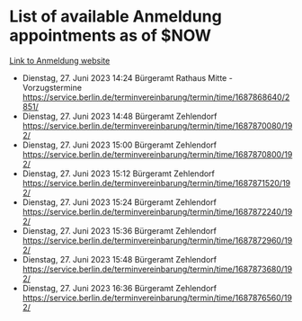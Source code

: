# List of available Anmeldung appointments as of $NOW
[Link to Anmeldung website](https://service.berlin.de/terminvereinbarung/termin/tag.php?termin=1&anliegen[]=120686&dienstleisterlist=122210,122217,327316,122219,327312,122227,327314,122231,327346,122243,327348,122254,122252,329742,122260,329745,122262,329748,122271,327278,122273,327274,122277,327276,330436,122280,327294,122282,327290,122284,327292,122291,327270,122285,327266,122286,327264,122296,327268,150230,329760,122297,327286,122294,327284,122312,329763,122314,329775,122304,327330,122311,327334,122309,327332,317869,122281,327352,122279,329772,122283,122276,327324,122274,327326,122267,329766,122246,327318,122251,327320,122257,327322,122208,327298,122226,327300&herkunft=http%3A%2F%2Fservice.berlin.de%2Fdienstleistung%2F120686%2F)
- Dienstag, 27. Juni 2023 14:24 Bürgeramt Rathaus Mitte - Vorzugstermine https://service.berlin.de/terminvereinbarung/termin/time/1687868640/2851/
- Dienstag, 27. Juni 2023 14:48 Bürgeramt Zehlendorf https://service.berlin.de/terminvereinbarung/termin/time/1687870080/192/
- Dienstag, 27. Juni 2023 15:00 Bürgeramt Zehlendorf https://service.berlin.de/terminvereinbarung/termin/time/1687870800/192/
- Dienstag, 27. Juni 2023 15:12 Bürgeramt Zehlendorf https://service.berlin.de/terminvereinbarung/termin/time/1687871520/192/
- Dienstag, 27. Juni 2023 15:24 Bürgeramt Zehlendorf https://service.berlin.de/terminvereinbarung/termin/time/1687872240/192/
- Dienstag, 27. Juni 2023 15:36 Bürgeramt Zehlendorf https://service.berlin.de/terminvereinbarung/termin/time/1687872960/192/
- Dienstag, 27. Juni 2023 15:48 Bürgeramt Zehlendorf https://service.berlin.de/terminvereinbarung/termin/time/1687873680/192/
- Dienstag, 27. Juni 2023 16:36 Bürgeramt Zehlendorf https://service.berlin.de/terminvereinbarung/termin/time/1687876560/192/

